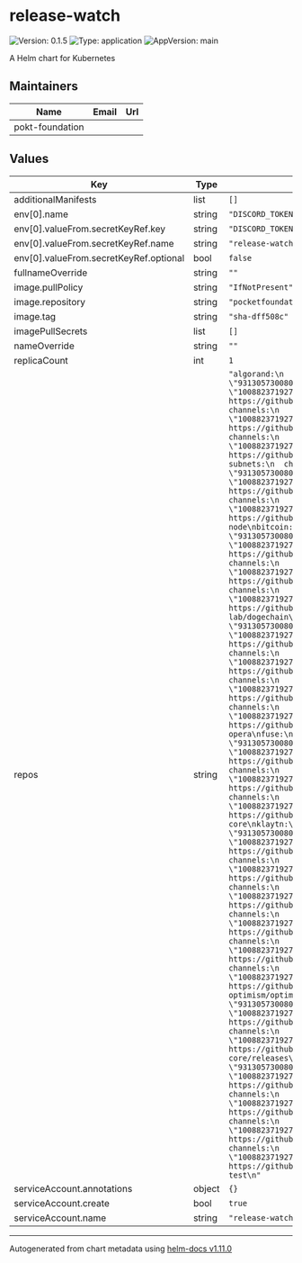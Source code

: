 # release-watch

![Version: 0.1.5](https://img.shields.io/badge/Version-0.1.5-informational?style=flat-square) ![Type: application](https://img.shields.io/badge/Type-application-informational?style=flat-square) ![AppVersion: main](https://img.shields.io/badge/AppVersion-main-informational?style=flat-square)

A Helm chart for Kubernetes

## Maintainers

| Name | Email | Url |
| ---- | ------ | --- |
| pokt-foundation |  |  |

## Values

| Key | Type | Default | Description |
|-----|------|---------|-------------|
| additionalManifests | list | `[]` |  |
| env[0].name | string | `"DISCORD_TOKEN"` |  |
| env[0].valueFrom.secretKeyRef.key | string | `"DISCORD_TOKEN"` |  |
| env[0].valueFrom.secretKeyRef.name | string | `"release-watch"` |  |
| env[0].valueFrom.secretKeyRef.optional | bool | `false` |  |
| fullnameOverride | string | `""` |  |
| image.pullPolicy | string | `"IfNotPresent"` |  |
| image.repository | string | `"pocketfoundation/release-watch"` |  |
| image.tag | string | `"sha-dff508c"` |  |
| imagePullSecrets | list | `[]` |  |
| nameOverride | string | `""` |  |
| replicaCount | int | `1` |  |
| repos | string | `"algorand:\n  channels:\n    - \"931305730080915526\"\n    - \"1008823719273177178\"\n  critical: true\n  repo: https://github.com/algorand/go-algorand\narweave:\n  channels:\n    - \"931305730080915526\"\n    - \"1008823719273177178\"\n  critical: false\n  repo: https://github.com/ArweaveTeam/arweave\navalanche:\n  channels:\n    - \"931305730080915526\"\n    - \"1008823719273177178\"\n  critical: true\n  repo: https://github.com/ava-labs/avalanchego\navalanche-subnets:\n  channels:\n    - \"931305730080915526\"\n    - \"1008823719273177178\"\n  critical: true\n  repo: https://github.com/ava-labs/subnet-evm\nbinance:\n  channels:\n    - \"931305730080915526\"\n    - \"1008823719273177178\"\n  critical: true\n  repo: https://github.com/binance-exchange/binance-api-node\nbitcoin:\n  channels:\n    - \"931305730080915526\"\n    - \"1008823719273177178\"\n  critical: false\n  repo: https://github.com/bitcoin/bitcoin\nboba:\n  channels:\n    - \"931305730080915526\"\n    - \"1008823719273177178\"\n  critical: false\n  repo: https://github.com/bobanetwork/boba\ndogechain:\n  channels:\n    - \"931305730080915526\"\n    - \"1008823719273177178\"\n  critical: true\n  repo: https://github.com/dogechain-lab/dogechain\nethereum:\n  channels:\n    - \"931305730080915526\"\n    - \"1008823719273177178\"\n  critical: true\n  repo: https://github.com/ethereum/go-ethereum\nerigon:\n  channels:\n    - \"931305730080915526\"\n    - \"1008823719273177178\"\n  critical: true\n  repo: https://github.com/ledgerwatch/erigon\nevmos:\n  channels:\n    - \"931305730080915526\"\n    - \"1008823719273177178\"\n  critical: true\n  repo: https://github.com/tharsis/evmos\nfantom:\n  channels:\n    - \"931305730080915526\"\n    - \"1008823719273177178\"\n  critical: true\n  repo: https://github.com/Fantom-foundation/go-opera\nfuse:\n  channels:\n    - \"931305730080915526\"\n    - \"1008823719273177178\"\n  critical: true\n  repo: https://github.com/fuseio/fuse-network\nharmony:\n  channels:\n    - \"931305730080915526\"\n    - \"1008823719273177178\"\n  critical: true\n  repo: https://github.com/harmony-one/harmony\niotex:\n  channels:\n    - \"931305730080915526\"\n    - \"1008823719273177178\"\n  critical: true\n  repo: https://github.com/iotexproject/iotex-core\nklaytn:\n  channels:\n    - \"931305730080915526\"\n    - \"1008823719273177178\"\n  critical: true\n  repo: https://github.com/klaytn/klaytn\nmoonbeam:\n  channels:\n    - \"931305730080915526\"\n    - \"1008823719273177178\"\n  critical: true\n  repo: https://github.com/PureStake/moonbeam\nmoonriver:\n  channels:\n    - \"931305730080915526\"\n    - \"1008823719273177178\"\n  critical: true\n  repo: https://github.com/PureStake/moonbeam\nnear:\n  channels:\n    - \"931305730080915526\"\n    - \"1008823719273177178\"\n  critical: true\n  repo: https://github.com/near/nearcore\nokex:\n  channels:\n    - \"931305730080915526\"\n    - \"1008823719273177178\"\n  critical: true\n  repo: https://github.com/okex/exchain\noptimism:\n  channels:\n    - \"931305730080915526\"\n    - \"1008823719273177178\"\n  critical: true\n  repo: https://github.com/ethereum-optimism/optimism\nosmosis:\n  channels:\n    - \"931305730080915526\"\n    - \"1008823719273177178\"\n  critical: true\n  repo: https://github.com/osmosis-labs/osmosis\npocket:\n  channels:\n    - \"931305730080915526\"\n    - \"1008823719273177178\"\n  critical: true\n  repo: https://github.com/pokt-network/pocket-core/releases\npolygon:\n  channels:\n    - \"931305730080915526\"\n    - \"1008823719273177178\"\n  critical: true\n  repo: https://github.com/maticnetwork/bor\nsolana:\n  channels:\n    - \"931305730080915526\"\n    - \"1008823719273177178\"\n  critical: true\n  repo: https://github.com/solana-labs/solana\nstarknet:\n  channels:\n    - \"931305730080915526\"\n    - \"1008823719273177178\"\n  critical: true\n  repo: https://github.com/eqlabs/pathfinder\ntest:\n  channels:\n    - \"931305730080915526\"\n    - \"1008823719273177178\"\n  critical: true\n  repo: https://github.com/pokt-foundation/node-watch-test\n"` |  |
| serviceAccount.annotations | object | `{}` |  |
| serviceAccount.create | bool | `true` |  |
| serviceAccount.name | string | `"release-watch"` |  |

----------------------------------------------
Autogenerated from chart metadata using [helm-docs v1.11.0](https://github.com/norwoodj/helm-docs/releases/v1.11.0)
